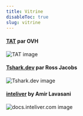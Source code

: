 ```yaml
---
title: Vitrine
disableToc: true
slug: vitrine
---
```


#### [TAT](https://ovh.github.io/tat/overview/) par OVH
![TAT image](/fcj-ss2-workshop-001/images/showcase/tat.png?width=50pc)

#### [Tshark.dev](https://tshark.dev) par Ross Jacobs
![Tshark.dev image](/fcj-ss2-workshop-001/images/showcase/tshark_dev.png?width=50pc)

#### [inteliver](https://docs.inteliver.com) by Amir Lavasani
![docs.inteliver.com image](/fcj-ss2-workshop-001/images/showcase/inteliver_docs.png?width=50pc)